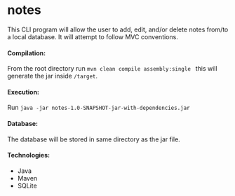 # notes

This CLI program will allow the user to add, edit, and/or delete notes from/to a local database.
It will attempt to follow MVC conventions.

#### Compilation:

From the root directory run `mvn clean compile assembly:single ` this will generate the jar inside `/target`.

#### Execution:

Run `java -jar notes-1.0-SNAPSHOT-jar-with-dependencies.jar`

#### Database:

The database will be stored in same directory as the jar file.

#### Technologies:
- Java
- Maven
- SQLite
